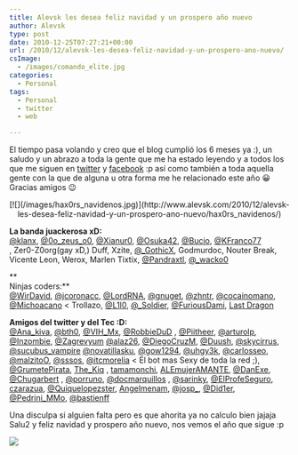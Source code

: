 ```yaml
---
title: Alevsk les desea feliz navidad y un prospero año nuevo
author: Alevsk
type: post
date: 2010-12-25T07:27:21+00:00
url: /2010/12/alevsk-les-desea-feliz-navidad-y-un-prospero-ano-nuevo/
csImage:
  - /images/comando_elite.jpg
categories:
  - Personal
tags:
  - Personal
  - twitter
  - web

---
```

El tiempo pasa volando y creo que el blog cumplió los 6 meses ya :), un saludo y un abrazo a toda la gente que me ha estado leyendo y a todos los que me siguen en [twitter][1] y [facebook][2] :p así como también a toda aquella gente con la que de alguna u otra forma me he relacionado este año 😀 Gracias amigos 😉

<p style="text-align: center;">
[![](/images/hax0rs_navidenos.jpg)](http://www.alevsk.com/2010/12/alevsk-les-desea-feliz-navidad-y-un-prospero-ano-nuevo/hax0rs_navidenos/)
</p>

**La banda juackerosa xD:**  
[@klanx][3], [@0o\_zeus\_o0][4], [@Xianur0][5], [@Osuka42][6], [@Bucio][7], [@KFranco77  
][8] , Zer0-Z0org(gay xD,) Duff, Xzite, [@_GothicX][9], Godmurdoc, Nouter Break, Vicente Leon, Werox, Marlen Tixtix, [@Pandraxtl][10], [@_wacko0][11]

**  
Ninjas coders:**  
[@WirDavid][12], [@jcoronacc][13], [@LordRNA][14], [@gnuget][15], [@zhntr][16], [@cocainomano][17], [@Michoacano][18] < Trollazo, [@L1l0][19], [@_Soldier][20], [@FuriousDami][21], [Last Dragon][22]

**Amigos del twitter y del Tec :D:**  
[@Ana_kiva][23], [@bth0][24], [@VIH_Mx][25], [@RobbieDuD][26] , [@Piitheer][27], [@arturolp][28], [@Inzombie][29], [@Zagrevyum][30] [@alaz26][31], [@DiegoCruzM][32], [@Duush][33], [@skycirrus][34], [@sucubus_vampire][35] [@novatillasku][36], [@gow1294][37], [@uhgy3k][38], [@carlosseo][39], [@malzitoO][40], [@sssos][41], [@itcmorelia][42] < El bot mas Sexy de toda la red ;), [@GrumetePirata][43], [The_Kiq][44] , [tamamonchi][45], [ALEmujerAMANTE][46], [@DanExe][47], [@Chugarbert][48] , [@porruno][49], [@docmarquillos][50] , [@sarinky][51], [@ElProfeSeguro][52], [czarazua][53], [@Quiquelopezster][54], [Angelmenam][55], [@josp_][56], [@Did1er][57], [@Pedrini_MMo][58], [@bastienff][59]

Una disculpa si alguien falta pero es que ahorita ya no calculo bien jajaja  
Salu2 y feliz navidad y prospero año nuevo, nos vemos el año que sigue :p

[![](/images/navidad-geek1.jpg)](http://www.alevsk.com/2010/12/alevsk-les-desea-feliz-navidad-y-un-prospero-ano-nuevo/navidad-geek1/)

 [1]: http://twitter.com/Alevsk
 [2]: https://www.facebook.com/pages/Blog-de-Alevsk/101808703206646
 [3]: http://twitter.com/klanx
 [4]: https://twitter.com/0o_zeus_o0
 [5]: http://twitter.com/Xianur0
 [6]: http://twitter.com/Osuka42
 [7]: http://twitter.com/Bucio
 [8]: http://twitter.com/KFranco77
 [9]: http://twitter.com/_GothicX
 [10]: http://twitter.com/Pandraxtl
 [11]: http://twitter.com/_wacko0
 [12]: http://twitter.com/WirDavid
 [13]: http://twitter.com/jcoronacc
 [14]: http://twitter.com/LordRNA
 [15]: http://twitter.com/gnuget
 [16]: http://twitter.com/zhntr
 [17]: http://twitter.com/cocainomano
 [18]: http://twitter.com/Michoacano
 [19]: http://twitter.com/L1l0
 [20]: http://twitter.com/_Soldier
 [21]: http://twitter.com/FuriousDami
 [22]: http://lastdragon.net
 [23]: http://twitter.com/Ana_kiva
 [24]: http://twitter.com/bth0
 [25]: http://twitter.com/VIH_Mx
 [26]: http://twitter.com/RobbieDuD
 [27]: http://twitter.com/Piitheer
 [28]: http://twitter.com/arturolp
 [29]: http://twitter.com/Inzombie
 [30]: http://twitter.com/Zagrevyum
 [31]: http://twitter.com/alaz26
 [32]: http://twitter.com/DiegoCruzM
 [33]: http://twitter.com/Duush
 [34]: http://twitter.com/skycirrus
 [35]: http://twitter.com/sucubus_vampire
 [36]: http://twitter.com/novatillasku
 [37]: http://twitter.com/gow1294
 [38]: http://twitter.com/uhgy3k
 [39]: http://twitter.com/carlosseo
 [40]: http://twitter.com/malzitoO
 [41]: http://twitter.com/sssos
 [42]: http://twitter.com/itcmorelia
 [43]: http://twitter.com/GrumetePirata
 [44]: http://twitter.com/@The_Kiq
 [45]: http://twitter.com/tamamonchi
 [46]: http://twitter.com/ALEmujerAMANTE
 [47]: http://twitter.com/DanExe
 [48]: http://twitter.com/Chugarbert
 [49]: http://twitter.com/@porruno
 [50]: http://twitter.com/docmarquillos
 [51]: http://twitter.com/sarinky
 [52]: http://twitter.com/ElProfeSeguro
 [53]: http://twitter.com/czarazua
 [54]: http://twitter.com/Quiquelopezster
 [55]: http://twitter.com/Angelmenam
 [56]: http://twitter.com/josp_
 [57]: http://twitter.com/Did1er
 [58]: http://twitter.com/Pedrini_MMo
 [59]: http://twitter.com/bastienff
